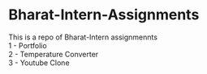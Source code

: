 # Bharat-Intern-Assignments
This is a repo of Bharat-Intern assignmennts <br>
1 - Portfolio <br>
2 - Temperature Converter <br>
3 - Youtube Clone

